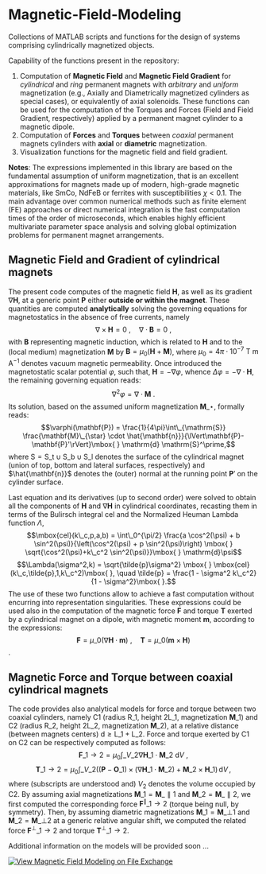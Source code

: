 # Magnetic-Field-Modeling

Collections of MATLAB scripts and functions for the design of systems comprising cylindrically magnetized objects.

Capability of the functions present in the repository: 
1) Computation of **Magnetic Field** and **Magnetic Field Gradient** for *cylindrical* and *ring* permanent magnets with *arbitrary* and *uniform* magnetization (e.g., Axially and Diametrically magnetized cylinders as special cases), or equivalently of axial solenoids. These functions can be used for the computation of the Torques and Forces (Field and Field Gradient, respectively) applied by a permanent magnet cylinder to a magnetic dipole.
2) Computation of **Forces** and **Torques** between *coaxial* permanent magnets cylinders with **axial** or **diametric** magnetization.
3) Visualization functions for the magnetic field and field gradient.

**Notes**: The expressions implemented in this library are based on the fundamental assumption of uniform magnetization, that is an excellent approximations for magnets made up of modern, high-grade magnetic materials, like SmCo, NdFeB or ferrites with susceptibilities $\chi < 0.1$. The main advantage over common numerical methods such as finite element (FE) approaches or direct numerical integration is the fast computation times of the order of microseconds, which enables highly efficient multivariate parameter space analysis and solving global optimization problems for permanent magnet arrangements.

## Magnetic Field and Gradient of cylindrical magnets

The present code computes of the magnetic field $\mathbf{H}$, as well as its gradient $\nabla\mathbf{H}$, at a generic point $\mathbf{P}$ either **outside or within the magnet**. These quantities are computed **analytically** solving the governing equations for magnetostatics in the absence of free currents, namely
$$\nabla \times \mathbf{H} = 0\mbox{ }, \quad \nabla \cdot  \mathbf{B} = 0\mbox{ },$$
with $\mathbf{B}$ representing magnetic induction, which is related to $\mathbf{H}$ and to the (local medium) magnetization $\mathbf{M}$ by $\mathbf{B} = \mu_0(\mathbf{H} + \mathbf{M} )$, where $\mu_0 = 4\pi \cdot 10^{-7} \mbox{ T m A}^{-1}$ denotes vacuum magnetic permeability. Once introduced the 
magnetostatic scalar potential $\varphi$, such that, $\mathbf{H} = -\nabla \varphi$, whence $\Delta\varphi = -\nabla\cdot\mathbf{H}$,
the remaining governing equation reads:
$$\nabla^2\varphi = \nabla \cdot \mathbf{M}\mbox{ }.$$
Its solution, based on the assumed uniform magnetization $\mathbf{M}\_{\star}$, formally reads:
$$\varphi(\mathbf{P}) = \frac{1}{4\pi}\int\_{\mathrm{S}}  \frac{\mathbf{M}\_{\star} \cdot \hat{\mathbf{n}}}{\lVert\mathbf{P}-\mathbf{P}'\rVert}\mbox{ } \mathrm{d} \mathrm{S}^\prime,$$
where $\mathrm{S}=\mathrm{S\_t}\cup\mathrm{S\_b}\cup\mathrm{S\_l}$ denotes the surface of the cylindrical magnet (union of top, bottom and lateral surfaces, respectively) and $\hat{\mathbf{n}}$ denotes the (outer) normal at the running point $\mathbf{P}'$ on the cylinder surface.

Last equation and its derivatives (up to second order) were solved to obtain all the components of $\mathbf{H}$ and $\nabla\mathbf{H}$ in cylindrical coordinates, recasting them in terms of the Bulirsch integral $\mbox{cel}$ and the Normalized Heuman Lambda function $\Lambda$,
$$\mbox{cel}(k\_c,p,a,b) = \int\_0^{\pi/2} \frac{a \cos^2(\psi) + b \sin^2(\psi)}{\left(\cos^2(\psi) + p \sin^2(\psi)\right) \mbox{ } \sqrt{\cos^2(\psi)+k\_c^2 \sin^2(\psi)}}\mbox{ } \mathrm{d}\psi$$
$$\Lambda(\sigma^2,k) = \sqrt{\tilde{p}\sigma^2} \mbox{ } \mbox{cel}(k\_c,\tilde{p},1,k\_c^2)\mbox{ }, \quad \tilde{p} = \frac{1 - \sigma^2 k\_c^2}{1 - \sigma^2}\mbox{ }.$$
The use of these two functions allow to achieve a fast computation without encurring into representation singularities.
These expressions could be used also in the computation of the magnetic force $\mathbf{F}$ and torque $\mathbf{T}$ exerted by a cylindrical magnet on a dipole, with magnetic moment $\mathbf{m}$, according to the expressions:
$$\mathbf{F}=\mu\_0\left(\nabla\mathbf{H}\cdot\mathbf{m}\right)\mbox{ }, \quad \mathbf{T}=\mu\_0\left(\mathbf{m}\times \mathbf{H}\right)$$.

## Magnetic Force and Torque between coaxial cylindrical magnets

The code provides also analytical models for force and torque between two coaxial cylinders, namely C1 (radius $\mathrm{R}\_1$, height $2\mathrm{L}\_1$, magnetization $\mathbf{M}\_1$) and C2 (radius $\mathrm{R}\_2$, height $2\mathrm{L}\_2$, magnetization $\mathbf{M}\_2$), at a relative distance (between magnets centers) $\mathrm{d} \ge \mathrm{L}\_1 + \mathrm{L}\_2$.
Force and torque exerted by C1 on C2 can be respectively computed as follows: 
$$\mathbf{F}\_{1\to 2}=\mu_0\int\_{V\_2} \nabla\mathbf{H}\_1 \cdot \mathbf{M}\_2\mbox{ } \mathrm{d}V\mbox{ },$$
$$\mathbf{T}\_{1\to 2}=\mu_0\int\_{V\_2} \Big( (\mathbf{P} - \mathbf{O}\_1) \times (\nabla\mathbf{H}\_1 \cdot \mathbf{M}\_2)+ \mathbf{M}\_2\times\mathbf{H}\_1 \Big)\,\mathrm{d}V \, ,$$ 
where (subscripts are understood and) $V_2$ denotes the volume occupied by C2.
By assuming axial magnetizations
$\mathbf{M}\_1 = \mathbf{M}\_{\parallel1}$ and 
$\mathbf{M}\_2 = \mathbf{M}\_{\parallel2}$, we
first computed the corresponding force $\mathbf{F}^\parallel\_{1\to2}$
(torque being null, by symmetry).
Then, by assuming diametric magnetizations
$\mathbf{M}\_1 = \mathbf{M}\_{\bot1}$ and 
$\mathbf{M}\_2 = \mathbf{M}\_{\bot2}$ at a generic relative angular shift, we computed the related force
$\mathbf{F}^\bot\_{1\to2}$ and torque $\mathbf{T}^\bot\_{1\to2}$.

Additional information on the models will be provided soon ...

[![View Magnetic Field Modeling on File Exchange](https://www.mathworks.com/matlabcentral/images/matlab-file-exchange.svg)](https://www.mathworks.com/matlabcentral/fileexchange/73906-magnetic-field-modeling)
